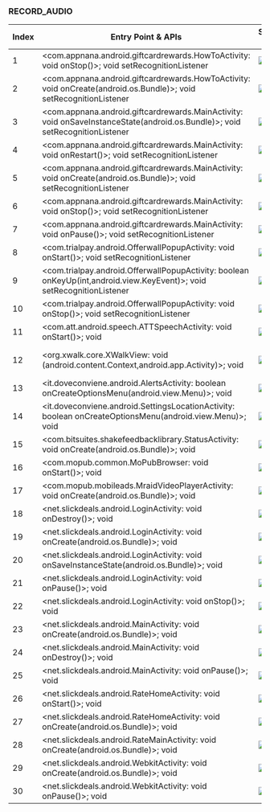 ### RECORD_AUDIO
| Index | Entry Point & APIs | Screen shot | Resource id | Label |
| ------------- | ------------- | ------------- |-------------|-------------|
| 1 | <com.appnana.android.giftcardrewards.HowToActivity: void onStop()>; void setRecognitionListener | ![](F:\COSMOS\output\py\Play_win8\Shopping\com.appnana.android.giftcardrewards\com.appnana.android.giftcardrewards.HowToActivity.png) |  | F |
| 2 | <com.appnana.android.giftcardrewards.HowToActivity: void onCreate(android.os.Bundle)>; void setRecognitionListener | ![](F:\COSMOS\output\py\Play_win8\Shopping\com.appnana.android.giftcardrewards\com.appnana.android.giftcardrewards.HowToActivity.png) |  |F  |
| 3 | <com.appnana.android.giftcardrewards.MainActivity: void onSaveInstanceState(android.os.Bundle)>; void setRecognitionListener | ![](F:\COSMOS\output\py\Play_win8\Shopping\com.appnana.android.giftcardrewards\com.appnana.android.giftcardrewards.MainActivity.png) |  | F |
| 4 | <com.appnana.android.giftcardrewards.MainActivity: void onRestart()>; void setRecognitionListener | ![](F:\COSMOS\output\py\Play_win8\Shopping\com.appnana.android.giftcardrewards\com.appnana.android.giftcardrewards.MainActivity.png) |  | F |
| 5 | <com.appnana.android.giftcardrewards.MainActivity: void onCreate(android.os.Bundle)>; void setRecognitionListener | ![](F:\COSMOS\output\py\Play_win8\Shopping\com.appnana.android.giftcardrewards\com.appnana.android.giftcardrewards.MainActivity.png) |  | F  |
| 6 | <com.appnana.android.giftcardrewards.MainActivity: void onStop()>; void setRecognitionListener | ![](F:\COSMOS\output\py\Play_win8\Shopping\com.appnana.android.giftcardrewards\com.appnana.android.giftcardrewards.MainActivity.png) |  | F |
| 7 | <com.appnana.android.giftcardrewards.MainActivity: void onPause()>; void setRecognitionListener | ![](F:\COSMOS\output\py\Play_win8\Shopping\com.appnana.android.giftcardrewards\com.appnana.android.giftcardrewards.MainActivity.png) |  | F |
| 8 | <com.trialpay.android.OfferwallPopupActivity: void onStart()>; void setRecognitionListener | ![](F:\COSMOS\output\py\Play_win8\Shopping\com.appnana.android.giftcardrewards\com.trialpay.android.OfferwallPopupActivity.png) |  | F |
| 9 | <com.trialpay.android.OfferwallPopupActivity: boolean onKeyUp(int,android.view.KeyEvent)>; void setRecognitionListener | ![](F:\COSMOS\output\py\Play_win8\Shopping\com.appnana.android.giftcardrewards\com.trialpay.android.OfferwallPopupActivity.png) |  | F |
| 10 | <com.trialpay.android.OfferwallPopupActivity: void onStop()>; void setRecognitionListener | ![](F:\COSMOS\output\py\Play_win8\Shopping\com.appnana.android.giftcardrewards\com.trialpay.android.OfferwallPopupActivity.png) |  | F |
| 11 | <com.att.android.speech.ATTSpeechActivity: void onStart()>; void <init> | ![](F:\COSMOS\output\py\Play_win8\Shopping\com.iherb\com.att.android.speech.ATTSpeechActivity.png) |  | D |
| 12 | <org.xwalk.core.XWalkView: void <init>(android.content.Context,android.app.Activity)>; void <init> | ![](F:\COSMOS\output\py\Play_win8\Shopping\com.peapod.app.mobile.droid\com.peapod.app.mobile.droid.PeapodDroidApp.png) | {'2131427374': <sensitive_component.SensitiveComponent.SensitiveView object at 0x000001AB4A0219B0>} | |
| 13 | <it.doveconviene.android.AlertsActivity: boolean onCreateOptionsMenu(android.view.Menu)>; void <init> | ![](F:\COSMOS\output\py\Play_win8\Shopping\it.doveconviene.android\it.doveconviene.android.AlertsActivity.png) |  | F |
| 14 | <it.doveconviene.android.SettingsLocationActivity: boolean onCreateOptionsMenu(android.view.Menu)>; void <init> | ![](F:\COSMOS\output\py\Play_win8\Shopping\it.doveconviene.android\it.doveconviene.android.SettingsLocationActivity.png) |  | F |
| 15 | <com.bitsuites.shakefeedbacklibrary.StatusActivity: void onCreate(android.os.Bundle)>; void <init> | ![](F:\COSMOS\output\py\Play_win8\Shopping\net.slickdeals.android\com.bitsuites.shakefeedbacklibrary.StatusActivity.png) |  | F |
| 16 | <com.mopub.common.MoPubBrowser: void onStart()>; void <init> | ![](F:\COSMOS\output\py\Play_win8\Shopping\net.slickdeals.android\com.mopub.common.MoPubBrowser.png) |  | F |
| 17 | <com.mopub.mobileads.MraidVideoPlayerActivity: void onCreate(android.os.Bundle)>; void <init> | ![](F:\COSMOS\output\py\Play_win8\Shopping\net.slickdeals.android\com.mopub.mobileads.MraidVideoPlayerActivity.png) |  | F |
| 18 | <net.slickdeals.android.LoginActivity: void onDestroy()>; void <init> | ![](F:\COSMOS\output\py\Play_win8\Shopping\net.slickdeals.android\net.slickdeals.android.LoginActivity.png) |  | F |
| 19 | <net.slickdeals.android.LoginActivity: void onCreate(android.os.Bundle)>; void <init> | ![](F:\COSMOS\output\py\Play_win8\Shopping\net.slickdeals.android\net.slickdeals.android.LoginActivity.png) |  | F |
| 20 | <net.slickdeals.android.LoginActivity: void onSaveInstanceState(android.os.Bundle)>; void <init> | ![](F:\COSMOS\output\py\Play_win8\Shopping\net.slickdeals.android\net.slickdeals.android.LoginActivity.png) |  | F |
| 21 | <net.slickdeals.android.LoginActivity: void onPause()>; void <init> | ![](F:\COSMOS\output\py\Play_win8\Shopping\net.slickdeals.android\net.slickdeals.android.LoginActivity.png) |  | F |
| 22 | <net.slickdeals.android.LoginActivity: void onStop()>; void <init> | ![](F:\COSMOS\output\py\Play_win8\Shopping\net.slickdeals.android\net.slickdeals.android.LoginActivity.png) |  | F |
| 23 | <net.slickdeals.android.MainActivity: void onCreate(android.os.Bundle)>; void <init> | ![](F:\COSMOS\output\py\Play_win8\Shopping\net.slickdeals.android\net.slickdeals.android.MainActivity.png) |  | F |
| 24 | <net.slickdeals.android.MainActivity: void onDestroy()>; void <init> | ![](F:\COSMOS\output\py\Play_win8\Shopping\net.slickdeals.android\net.slickdeals.android.MainActivity.png) |  | F |
| 25 | <net.slickdeals.android.MainActivity: void onPause()>; void <init> | ![](F:\COSMOS\output\py\Play_win8\Shopping\net.slickdeals.android\net.slickdeals.android.MainActivity.png) |  | F |
| 26 | <net.slickdeals.android.RateHomeActivity: void onStart()>; void <init> | ![](F:\COSMOS\output\py\Play_win8\Shopping\net.slickdeals.android\net.slickdeals.android.RateHomeActivity.png) |  | F |
| 27 | <net.slickdeals.android.RateHomeActivity: void onCreate(android.os.Bundle)>; void <init> | ![](F:\COSMOS\output\py\Play_win8\Shopping\net.slickdeals.android\net.slickdeals.android.RateHomeActivity.png) |  | F |
| 28 | <net.slickdeals.android.RateMainActivity: void onCreate(android.os.Bundle)>; void <init> | ![](F:\COSMOS\output\py\Play_win8\Shopping\net.slickdeals.android\net.slickdeals.android.RateMainActivity.png) |  | F |
| 29 | <net.slickdeals.android.WebkitActivity: void onCreate(android.os.Bundle)>; void <init> | ![](F:\COSMOS\output\py\Play_win8\Shopping\net.slickdeals.android\net.slickdeals.android.WebkitActivity.png) |  | F |
| 30 | <net.slickdeals.android.WebkitActivity: void onPause()>; void <init> | ![](F:\COSMOS\output\py\Play_win8\Shopping\net.slickdeals.android\net.slickdeals.android.WebkitActivity.png) |  | F |
